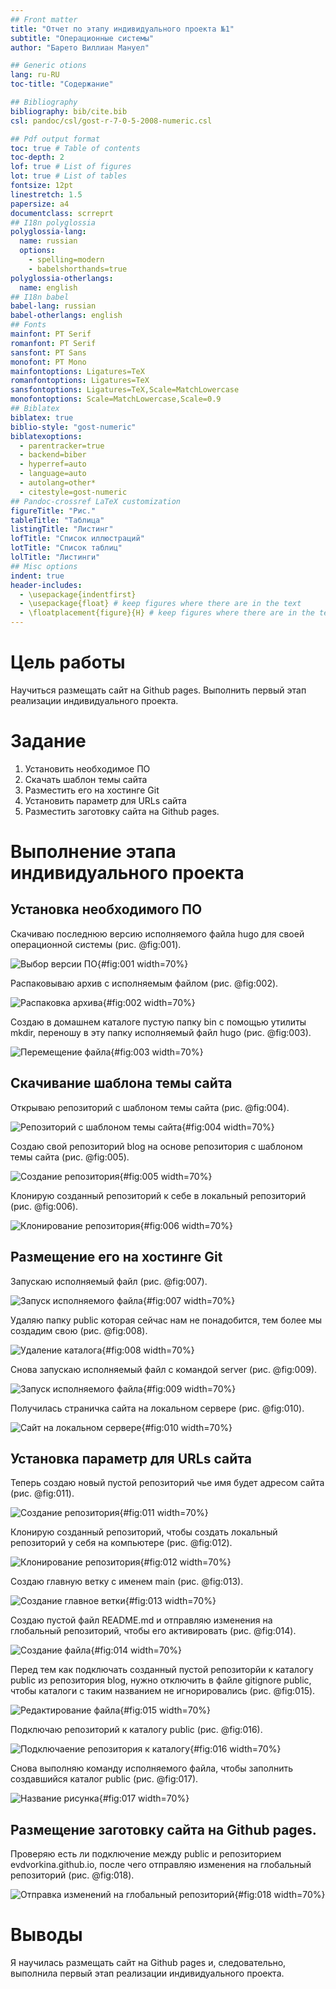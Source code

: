 ```yaml
---
## Front matter
title: "Отчет по этапу индивидуального проекта №1"
subtitle: "Операционные системы"
author: "Барето Виллиан Мануел"

## Generic otions
lang: ru-RU
toc-title: "Содержание"

## Bibliography
bibliography: bib/cite.bib
csl: pandoc/csl/gost-r-7-0-5-2008-numeric.csl

## Pdf output format
toc: true # Table of contents
toc-depth: 2
lof: true # List of figures
lot: true # List of tables
fontsize: 12pt
linestretch: 1.5
papersize: a4
documentclass: scrreprt
## I18n polyglossia
polyglossia-lang:
  name: russian
  options:
	- spelling=modern
	- babelshorthands=true
polyglossia-otherlangs:
  name: english
## I18n babel
babel-lang: russian
babel-otherlangs: english
## Fonts
mainfont: PT Serif
romanfont: PT Serif
sansfont: PT Sans
monofont: PT Mono
mainfontoptions: Ligatures=TeX
romanfontoptions: Ligatures=TeX
sansfontoptions: Ligatures=TeX,Scale=MatchLowercase
monofontoptions: Scale=MatchLowercase,Scale=0.9
## Biblatex
biblatex: true
biblio-style: "gost-numeric"
biblatexoptions:
  - parentracker=true
  - backend=biber
  - hyperref=auto
  - language=auto
  - autolang=other*
  - citestyle=gost-numeric
## Pandoc-crossref LaTeX customization
figureTitle: "Рис."
tableTitle: "Таблица"
listingTitle: "Листинг"
lofTitle: "Список иллюстраций"
lotTitle: "Список таблиц"
lolTitle: "Листинги"
## Misc options
indent: true
header-includes:
  - \usepackage{indentfirst}
  - \usepackage{float} # keep figures where there are in the text
  - \floatplacement{figure}{H} # keep figures where there are in the text
---
```


# Цель работы

Научиться размещать сайт на Github pages. Выполнить первый этап реализации индивидуального проекта.

# Задание

1. Установить необходимое ПО
2. Скачать шаблон темы сайта
3. Разместить его на хостинге Git
4. Установить параметр для URLs сайта
5. Разместить заготовку сайта на Github pages.

# Выполнение этапа индивидуального проекта

## Установка необходимого ПО

Скачиваю последнюю версию исполняемого файла hugo для своей операционной системы (рис. @fig:001).

![Выбор версии ПО](image/1.png){#fig:001 width=70%}

Распаковываю архив с исполняемым файлом (рис. @fig:002).

![Распаковка архива](image/2.png){#fig:002 width=70%}

Создаю в домашнем каталоге пустую папку bin с помощью утилиты mkdir, переношу в эту папку исполняемый файл hugo (рис. @fig:003).

![Перемещение файла](image/3.png){#fig:003 width=70%}

## Скачивание шаблона темы сайта

Открываю репозиторий с шаблоном темы сайта (рис. @fig:004).

![Репозиторий с шаблоном темы сайта](image/4.png){#fig:004 width=70%}

Создаю свой репозиторий blog на основе репозитория с шаблоном темы сайта (рис. @fig:005).

![Создание репозитория](image/5.png){#fig:005 width=70%}

Клонирую созданный репозиторий к себе в локальный репозиторий (рис. @fig:006).

![Клонирование репозитория](image/7.png){#fig:006 width=70%}

## Размещение его на хостинге Git

Запускаю исполняемый файл (рис. @fig:007).

![Запуск исполняемого файла](image/10.png){#fig:007 width=70%}

Удаляю папку public которая сейчас нам не понадобится, тем более мы создадим свою (рис. @fig:008).

![Удаление каталога](image/9.png){#fig:008 width=70%}

Снова запускаю исполняемый файл с командой server (рис. @fig:009).

![Запуск исполняемого файла](image/11.png){#fig:009 width=70%}

Получилась страничка сайта на локальном сервере (рис. @fig:010).

![Сайт на локальном сервере](image/12.png){#fig:010 width=70%}

## Установка параметр для URLs сайта

Теперь создаю новый пустой репозиторий чье имя будет адресом сайта (рис. @fig:011).

![Создание репозитория](image/13.png){#fig:011 width=70%}

Клонирую созданный репозиторий, чтобы создать локальный репозиторий у себя на компьютере (рис. @fig:012).

![Клонирование репозитория](image/15.png){#fig:012 width=70%}

Создаю главную ветку с именем main (рис. @fig:013).

![Создание главное ветки](image/16.png){#fig:013 width=70%}

Создаю пустой файл README.md и отправляю изменения на глобальный репозиторий, чтобы его активировать (рис. @fig:014).

![Создание файла](image/17.png){#fig:014 width=70%}

Перед тем как подключать созданный пустой репозиторйи к каталогу public из репозитория blog, нужно отключить в файле gitignore public, чтобы каталоги с таким названием не игнорировались (рис. @fig:015).

![Редактирование файла](image/19.png){#fig:015 width=70%}

Подключаю репозиторий к каталогу public (рис. @fig:016).

![Подключаение репозитория к каталогу](image/20.png){#fig:016 width=70%}

Снова выполняю команду исполняемого файла, чтобы заполнить создавшийся каталог public (рис. @fig:017).

![Название рисунка](image/21.png){#fig:017 width=70%}

## Размещение заготовку сайта на Github pages.

Проверяю есть ли подключение между public и репозиторием evdvorkina.github.io, после чего отправляю изменения на глобальный репозиторий (рис. @fig:018).

![Отправка изменений на глобальный репозиторий](image/22.png){#fig:018 width=70%}

# Выводы

Я научилась размещать сайт на Github pages и, следовательно, выполнила первый этап реализации индивидуального проекта.

